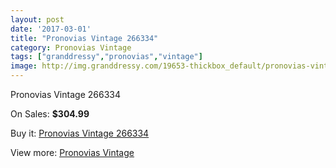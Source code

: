 ```yaml
---
layout: post
date: '2017-03-01'
title: "Pronovias Vintage 266334"
category: Pronovias Vintage
tags: ["granddressy","pronovias","vintage"]
image: http://img.granddressy.com/19653-thickbox_default/pronovias-vintage-266334.jpg
---
```

Pronovias Vintage 266334

On Sales: **$304.99**
<a href="https://www.granddressy.com/en/pronovias-vintage/18634-pronovias-vintage-266334.html"><amp-img layout="responsive" width="600" height="600" src="//img.granddressy.com/19653-thickbox_default/pronovias-vintage-266334.jpg" alt="Pronovias Vintage 266334 0" /></a>

Buy it: [Pronovias Vintage 266334](https://www.granddressy.com/en/pronovias-vintage/18634-pronovias-vintage-266334.html "Pronovias Vintage 266334")

View more: [Pronovias Vintage](https://www.granddressy.com/en/412-pronovias-vintage "Pronovias Vintage")